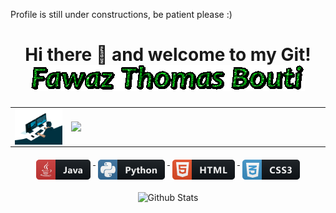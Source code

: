 Profile is still under constructions, be patient please :) 
<h1 align="center">
    Hi there 👋 and welcome to my Git! <br/> <img src="text.gif" alt="Fawaz Thomas Bouti" />
</h1>

<table align="center">
  <tr>
    <td width="50%" style="text-align: left;">
      <img src="coder.gif" alt="coder" width="400" style="display: block; margin: 0 auto;" />
    </td>
    <td width="50%" style="text-align: right;">
      <a href="https://github.com/anuraghazra/github-readme-stats">
        <img src="https://github-readme-stats.vercel.app/api?username=achellous&&show_icons=true&theme=radical" width="400" style="display: block; margin: 0 auto;" />
      </a>
    </td>
  </tr>
</table>




    
<p align="center">
  <!-- For more icons please follow  https://github.com/MikeCodesDotNET/ColoredBadges -->
  <a href="#">
    <img src="java.png" alt="java" style="vertical-align:top; margin:6px 4px">
  </a> 
  <a href="#">
   <img src="python.png" alt="python" style="vertical-align:top; margin:6px 4px">
  </a>
  <a href="#">
   <img src="html.png" alt="html" style="vertical-align:top; margin:6px 4px">
  </a>
    <a href="#">
   <img src="css3.png" alt="css3" style="vertical-align:top; margin:6px 4px">
  </a>
    
</p>




<!--
**Achellous/Achellous** is a ✨ _special_ ✨ repository because its `README.md` (this file) appears on your GitHub profile.

Here are some ideas to get you started:

- 🔭 I’m an Application-Developer i work mainly with (Java)
- 🌱 I’m currently learning: Java, Python, Smalltalk

- 📫 How to reach me: Fawaz.thomas.bo@gmail.com
- 😄 Pronouns: We/Us
- ⚡ Fun fact: After the rain comes the sun and after the sun comes the rain again! 

-->
        
 
<p align="center">
        <img src="https://raw.githubusercontent.com/mayhemantt/mayhemantt/Update/svg/Bottom.svg" alt="Github Stats" />
</p>
